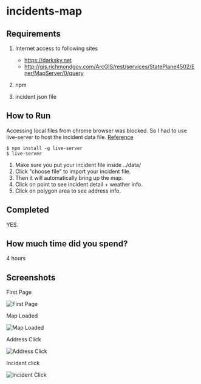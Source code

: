 # incidents-map

## Requirements
1. Internet access to following sites
	* https://darksky.net
	* http://gis.richmondgov.com/ArcGIS/rest/services/StatePlane4502/Ener/MapServer/0/query

2. npm
3. incident json file


## How to Run
Accessing local files from chrome browser was blocked. So I had to use live-server to host the incident data file.
[Reference](https://stackoverflow.com/questions/18586921/how-to-launch-html-using-chrome-at-allow-file-access-from-files-mode)

```
$ npm install -g live-server
$ live-server
```
1. Make sure you put your incident file inside ../data/
2. Click "choose file" to import your incident file.
3. Then it will automatically bring up the map.
4. Click on point to see incident detail + weather info.
5. Click on polygon area to see address info.

## Completed
YES.

## How much time did you spend?
4 hours

## Screenshots
First Page

![First Page](../master/screenshots/first_page.png)

Map Loaded

![Map Loaded](../master/screenshots/map_loaded.png)

Address Click

![Address Click](../master/screenshots/polygon_onclick.png)

Incident click

![Incident Click](../master/screenshots/point_onclick.png)
